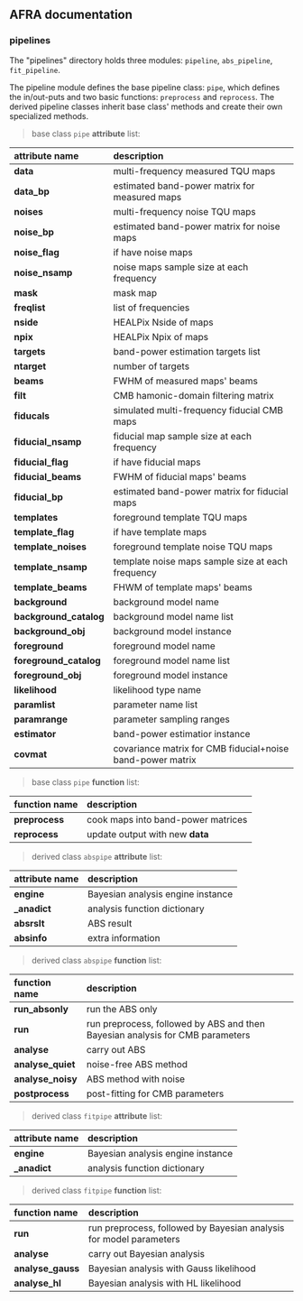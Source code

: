 ## AFRA documentation

### pipelines

The "pipelines" directory holds three modules: `pipeline`, `abs_pipeline`, `fit_pipeline`.

The pipeline module defines the base pipeline class: `pipe`, which defines the in/out-puts and two basic functions: `preprocess` and `reprocess`.
The derived pipeline classes inherit base class' methods and create their own specialized methods.

> base class `pipe` **attribute** list:

| attribute name | description |
|:---------------|:------------|
| **data** | multi-frequency measured TQU maps |
| **data\_bp** | estimated band-power matrix for measured maps |
| **noises** | multi-frequency noise TQU maps |
| **noise\_bp** | estimated band-power matrix for noise maps |
| **noise\_flag** | if have noise maps |
| **noise\_nsamp** | noise maps sample size at each frequency |
| **mask** | mask map |
| **freqlist** | list of frequencies |
| **nside** | HEALPix Nside of maps |
| **npix** | HEALPix Npix of maps |
| **targets** | band-power estimation targets list |
| **ntarget** | number of targets |
| **beams** | FWHM of measured maps' beams |
| **filt** | CMB hamonic-domain filtering matrix |
| **fiducals** | simulated multi-frequency fiducial CMB maps |
| **fiducial\_nsamp** | fiducial map sample size at each frequency | 
| **fiducial\_flag** | if have fiducial maps |
| **fiducial\_beams** | FWHM of fiducial maps' beams |
| **fiducial\_bp** | estimated band-power matrix for fiducial maps |
| **templates** | foreground template TQU maps |
| **template\_flag** | if have template maps |
| **template\_noises** | foreground template noise TQU maps |
| **template\_nsamp** | template noise maps sample size at each frequency |
| **template\_beams** | FHWM of template maps' beams |
| **background** | background model name |
| **background\_catalog** | background model name list |
| **background\_obj** | background model instance |
| **foreground** | foreground model name |
| **foreground\_catalog** | foreground model name list |
| **foreground\_obj** | foreground model instance |
| **likelihood** | likelihood type name |
| **paramlist** | parameter name list |
| **paramrange** | parameter sampling ranges |
| **estimator** | band-power estimatior instance |
| **covmat** | covariance matrix for CMB fiducial+noise band-power matrix |

> base class `pipe` **function** list:

| function name | description |
|:--------------|:------------|
| **preprocess** | cook maps into band-power matrices |
| **reprocess** | update output with new **data** |

> derived class `abspipe` **attribute** list:

| attribute name | description |
|:---------------|:------------|
| **engine** | Bayesian analysis engine instance |
| **_anadict** | analysis function dictionary |
| **absrslt** | ABS result |
| **absinfo** | extra information |

> derived class `abspipe` **function** list:

| function name | description |
|:--------------|:------------|
| **run_absonly** | run the ABS only |
| **run** | run preprocess, followed by ABS and then Bayesian analysis for CMB parameters |
| **analyse** | carry out ABS |
| **analyse_quiet** | noise-free ABS method |
| **analyse_noisy** | ABS method with noise |
| **postprocess** | post-fitting for CMB parameters |

> derived class `fitpipe` **attribute** list:

| attribute name | description |
|:---------------|:------------|
| **engine** | Bayesian analysis engine instance |
| **_anadict** | analysis function dictionary |

> derived class `fitpipe` **function** list:

| function name | description |
|:--------------|:------------|
| **run** | run preprocess, followed by Bayesian analysis for model parameters |
| **analyse** | carry out Bayesian analysis |
| **analyse_gauss** | Bayesian analysis with Gauss likelihood |
| **analyse_hl** | Bayesian analysis with HL likelihood |
